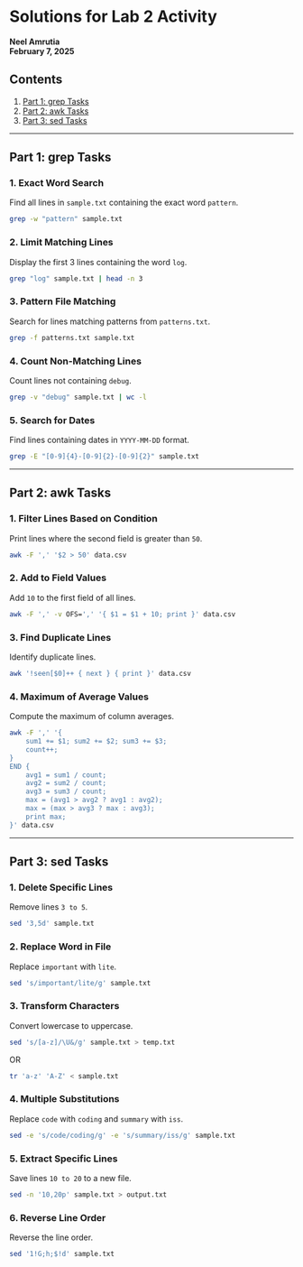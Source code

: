 # Solutions for Lab 2 Activity

**Neel Amrutia**  
**February 7, 2025**  

## Contents
1. [Part 1: grep Tasks](#part-1-grep-tasks)
2. [Part 2: awk Tasks](#part-2-awk-tasks)
3. [Part 3: sed Tasks](#part-3-sed-tasks)

---

## Part 1: grep Tasks

### 1. Exact Word Search
Find all lines in `sample.txt` containing the exact word `pattern`.
```bash
grep -w "pattern" sample.txt
```

### 2. Limit Matching Lines
Display the first 3 lines containing the word `log`.
```bash
grep "log" sample.txt | head -n 3
```

### 3. Pattern File Matching
Search for lines matching patterns from `patterns.txt`.
```bash
grep -f patterns.txt sample.txt
```

### 4. Count Non-Matching Lines
Count lines not containing `debug`.
```bash
grep -v "debug" sample.txt | wc -l
```

### 5. Search for Dates
Find lines containing dates in `YYYY-MM-DD` format.
```bash
grep -E "[0-9]{4}-[0-9]{2}-[0-9]{2}" sample.txt
```

---

## Part 2: awk Tasks

### 1. Filter Lines Based on Condition
Print lines where the second field is greater than `50`.
```bash
awk -F ',' '$2 > 50' data.csv
```

### 2. Add to Field Values
Add `10` to the first field of all lines.
```bash
awk -F ',' -v OFS=',' '{ $1 = $1 + 10; print }' data.csv
```

### 3. Find Duplicate Lines
Identify duplicate lines.
```bash
awk '!seen[$0]++ { next } { print }' data.csv
```

### 4. Maximum of Average Values
Compute the maximum of column averages.
```bash
awk -F ',' '{
    sum1 += $1; sum2 += $2; sum3 += $3;
    count++;
}
END {
    avg1 = sum1 / count;
    avg2 = sum2 / count;
    avg3 = sum3 / count;
    max = (avg1 > avg2 ? avg1 : avg2);
    max = (max > avg3 ? max : avg3);
    print max;
}' data.csv
```

---

## Part 3: sed Tasks

### 1. Delete Specific Lines
Remove lines `3 to 5`.
```bash
sed '3,5d' sample.txt
```

### 2. Replace Word in File
Replace `important` with `lite`.
```bash
sed 's/important/lite/g' sample.txt
```

### 3. Transform Characters
Convert lowercase to uppercase.
```bash
sed 's/[a-z]/\U&/g' sample.txt > temp.txt
```
OR 

```bash
tr 'a-z' 'A-Z' < sample.txt
```

### 4. Multiple Substitutions
Replace `code` with `coding` and `summary` with `iss`.
```bash
sed -e 's/code/coding/g' -e 's/summary/iss/g' sample.txt
```

### 5. Extract Specific Lines
Save lines `10 to 20` to a new file.
```bash
sed -n '10,20p' sample.txt > output.txt
```

### 6. Reverse Line Order
Reverse the line order.
```bash
sed '1!G;h;$!d' sample.txt